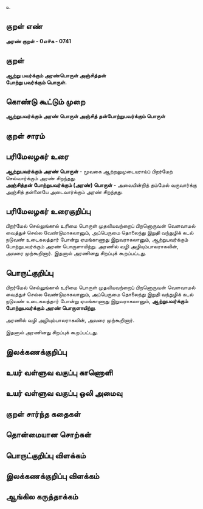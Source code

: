 உ

## குறள் எண் 

**அரண் குறள் - 0எ௪க - 0741**

## குறள்

**ஆற்று பவர்க்கும் அரண்பொருள் அஞ்சித்தன்  
போற்று பவர்க்கும் பொருள்.**

## கொண்டு கூட்டும் முறை

**ஆற்றுபவர்க்கும் அரண் பொருள் அஞ்சித் தன்போற்றுபவர்க்கும் பொருள்**

## குறள் சாரம் 


## பரிமேலழகர் உரை

**ஆற்றுபவர்க்கும் அரண் பொருள்** - மூவகை ஆற்றலுமுடையராய்ப் பிறர்மேற் செல்வார்க்கும் அரண் சிறந்தது.    
**அஞ்சித்தன் போற்றுபவர்க்கும் (அரண்) பொருள்** - அவையின்றித் தம்மேல் வருவார்க்கு அஞ்சித் தன்னையே அடைவார்க்கும் அரண் சிறந்தது.  

## பரிமேலழகர் உரைகுறிப்பு   

பிறர்மேல் செல்லுங்கால் உரிமை பொருள் முதலியவற்றைப் பிறனொருவன் வெளவாமல் வைத்துச் செல்ல வேண்டுமாகலானும், அப்பெருமை தொலைந்து இறுதி வந்துழிக் கடல் நடுவண் உடைகலத்தார் போன்று ஏமங்காணாது இறுவராகலானும், ஆற்றுபவர்க்கும் போற்றுபவர்க்கும் அரண் பொருளாயிற்று. அரணில் வழி அழியும்பாலராகலின், அவரை முற்கூறினார். இதனால் அரணினது சிறப்புக் கூறப்பட்டது.

## பொருட்குறிப்பு 

பிறர்மேல் செல்லுங்கால் உரிமை பொருள் முதலியவற்றைப் பிறனொருவன் வெளவாமல் வைத்துச் செல்ல வேண்டுமாகலானும், அப்பெருமை தொலைந்து இறுதி வந்துழிக் கடல் நடுவண் உடைகலத்தார் போன்று ஏமங்காணாது இறுவராகலானும், **ஆற்றுபவர்க்கும் போற்றுபவர்க்கும் அரண் பொருளாயிற்று**. 

அரணில் வழி அழியும்பாலராகலின், அவரை முற்கூறினார். 

இதனால் அரணினது சிறப்புக் கூறப்பட்டது.

## இலக்கணக்குறிப்பு  


## உயர் வள்ளுவ வகுப்பு காணொளி


## உயர் வள்ளுவ வகுப்பு ஒலி அமைவு 

 
## குறள் சார்ந்த கதைகள் 


## தொன்மையான சொற்கள்


## பொருட்குறிப்பு விளக்கம்


## இலக்கணக்குறிப்பு விளக்கம்


## ஆங்கில கருத்தாக்கம் 


